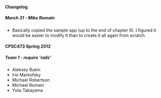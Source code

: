#### Changelog 
##### March 31 - Mike Romain 
+ Basically copied the sample app (up to the end of chapter 9). I figured it would be easier to modify it than to create it all again from scratch. 


#### CPSC473 Spring 2012
##### Team 1 - require 'rails'

+ Aleksey Bukin
+ Iris Markofsky
+ Michael Robertson
+ Michael Romain
+ Yuta Takayama
